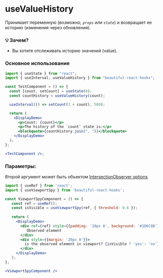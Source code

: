 # useValueHistory

Принимает переменную (_возможно, `props` или `state`_) и возвращает ее историю (изменения через обновления).

### 💡 Зачем?

- Вы хотите отслеживать историю значений (value).

### Основное использование

```jsx harmony
import { useState } from "react";
import { useInterval, useValueHistory } from "beautiful-react-hooks";

const TestComponent = () => {
  const [count, setCount] = useState(0);
  const countHistory = useValueHistory(count);

  useInterval(() => setCount(1 + count), 500);

  return (
    <DisplayDemo>
      <p>Count: {count}</p>
      <p>The history of the `count` state is:</p>
      <blockquote>{countHistory.join(", ")}</blockquote>
    </DisplayDemo>
  );
};

<TestComponent />;
```
### Параметры:

Второй аргумент может быть объектом [IntersectionObserver options](https://developer.mozilla.org/en-US/docs/Web/API/IntersectionObserver/IntersectionObserver)

```jsx harmony
import { useRef } from 'react'; 
import { useViewportSpy } from 'beautiful-react-hooks'; 

const ViewportSpyComponent = () => {
   const ref = useRef();
   const isVisible = useViewportSpy(ref, { threshold: 0.6 });
      
   return (
     <DisplayDemo>
       <div ref={ref} style={{padding: '20px 0', background: '#1D6C8B'}}>
          Observed element
       </div>
       <div style={{margin: '20px 0'}}>
         is the observed element in viewport? {isVisible ? 'yes': 'no'}
       </div>
     </DisplayDemo>
   );
};

<ViewportSpyComponent />
```